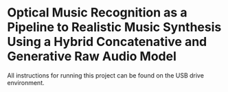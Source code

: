 # Optical Music Recognition as a Pipeline to Realistic Music Synthesis Using a Hybrid Concatenative and Generative Raw Audio Model
All instructions for running this project can be found on the USB drive environment.
